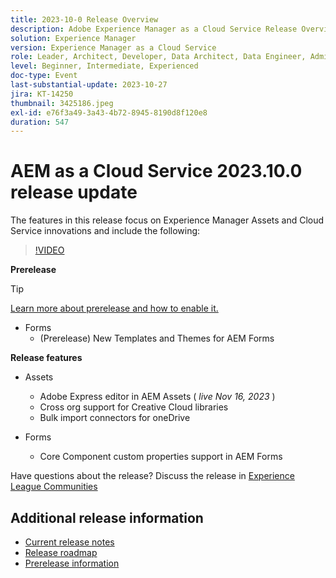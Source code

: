```yaml
---
title: 2023-10-0 Release Overview
description: Adobe Experience Manager as a Cloud Service Release Overview Video 2023.10.0
solution: Experience Manager
version: Experience Manager as a Cloud Service
role: Leader, Architect, Developer, Data Architect, Data Engineer, Admin, User
level: Beginner, Intermediate, Experienced
doc-type: Event
last-substantial-update: 2023-10-27
jira: KT-14250
thumbnail: 3425186.jpeg
exl-id: e76f3a49-3a43-4b72-8945-8190d8f120e8
duration: 547
---
```

# AEM as a Cloud Service 2023.10.0 release update 

The features in this release focus on Experience Manager Assets and Cloud Service innovations and include the following:

>[!VIDEO](https://video.tv.adobe.com/v/3425186/?learn=on)

**Prerelease**

>[!TIP]
>
>[Learn more about prerelease and how to enable it.](https://experienceleague.adobe.com/docs/experience-manager-cloud-service/content/release-notes/prerelease.html)

* Forms
  * (Prerelease) New Templates and Themes for AEM Forms

**Release features**

* Assets
  * Adobe Express editor in AEM Assets ( *live Nov 16, 2023* )
  * Cross org support for Creative Cloud libraries
  * Bulk import connectors for oneDrive

* Forms
  * Core Component custom properties support in AEM Forms

Have questions about the release?  Discuss the release in [Experience League Communities](https://adobe.ly/474hr8v)

## Additional release information

* [Current release notes](https://experienceleague.adobe.com/docs/experience-manager-cloud-service/content/release-notes/home.html)
* [Release roadmap](https://experienceleague.adobe.com/docs/experience-manager-release-information/aem-release-updates/update-releases-roadmap.html)
* [Prerelease information](https://experienceleague.adobe.com/docs/experience-manager-cloud-service/content/release-notes/prerelease.html)
